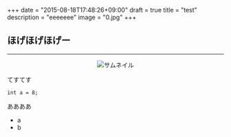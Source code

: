 +++
date = "2015-08-18T17:48:26+09:00"
draft = true
title = "test"
description = "eeeeeee"
image = "0.jpg"
+++

## ほげほげほげー
---
<div style="text-align: center;">
    <img src="http://www.a-blogcms.jp/themes/www/images/siteLogo.gif" alt="サムネイル" />
</div>

てすてす

    int a = 8;

ああああ
    
 * a
 * b

